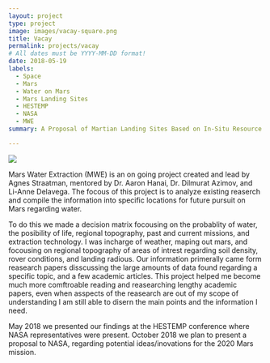 ```yaml
---
layout: project
type: project
image: images/vacay-square.png
title: Vacay
permalink: projects/vacay
# All dates must be YYYY-MM-DD format!
date: 2018-05-19
labels:
  - Space
  - Mars
  - Water on Mars
  - Mars Landing Sites
  - HESTEMP
  - NASA
  - MWE 
summary: A Proposal of Martian Landing Sites Based on In-Situ Resource Utilization From Water Extraction

---
```


<img class="ui medium right floated rounded image" src="../images/vacay-home-page.png">

Mars Water Extraction (MWE) is an on going project created and lead by Agnes Straatman, mentored by Dr. Aaron Hanai, Dr. Dilmurat Azimov, and Li-Anne Delavega. The focous of this project is to analyze existing reaserch and compile the information into specific locations for future pursuit on Mars regarding water. 

To do this we made a decision matrix focousing on the probablity of water, the posibility of life, regional topography, past and current missions, and extraction technology. I was incharge of weather, maping out mars, and focousing on regional topography of areas of intrest regarding soil density, rover conditions, and landing radious. Our information primerally came form reasearch papers disscussing the large amounts of data found regarding a specific topic, and a few academic articles. This project helped me become much more comftroable reading and reasearching lengthy academic papers, even when asspects of the reasearch are out of my scope of understanding I am still able to disern the main points and the information I need.  

May 2018 we presented our findings at the HESTEMP conference where NASA representatives were present.
October 2018 we plan to present a proposal to NASA, regarding potential ideas/inovations for the 2020 Mars mission.  


